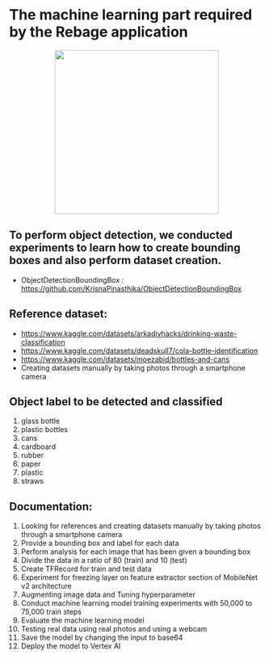 # The machine learning part required by the Rebage application

<p align="center" ><img src="https://upload.wikimedia.org/wikipedia/commons/thumb/a/ab/TensorFlow_logo.svg/512px-TensorFlow_logo.svg.png?20211220215155" width="325"/> </p>

## To perform object detection, we conducted experiments to learn how to create bounding boxes and also perform dataset creation.

-   ObjectDetectionBoundingBox : https://github.com/KrisnaPinasthika/ObjectDetectionBoundingBox

## Reference dataset:

-   https://www.kaggle.com/datasets/arkadiyhacks/drinking-waste-classification
-   https://www.kaggle.com/datasets/deadskull7/cola-bottle-identification
-   https://www.kaggle.com/datasets/moezabid/bottles-and-cans
-   Creating datasets manually by taking photos through a smartphone camera

## Object label to be detected and classified

1. glass bottle
2. plastic bottles
3. cans
4. cardboard
5. rubber
6. paper
7. plastic
8. straws

## Documentation:

1. Looking for references and creating datasets manually by taking photos through a smartphone camera
2. Provide a bounding box and label for each data
3. Perform analysis for each image that has been given a bounding box
4. Divide the data in a ratio of 80 (train) and 10 (test)
5. Create TFRecord for train and test data
6. Experiment for freezing layer on feature extractor section of MobileNet v2 architecture
7. Augmenting image data and Tuning hyperparameter
8. Conduct machine learning model training experiments with 50,000 to 75,000 train steps
9. Evaluate the machine learning model 
10. Testing real data using real photos and using a webcam
11. Save the model by changing the input to base64
12. Deploy the model to Vertex AI

